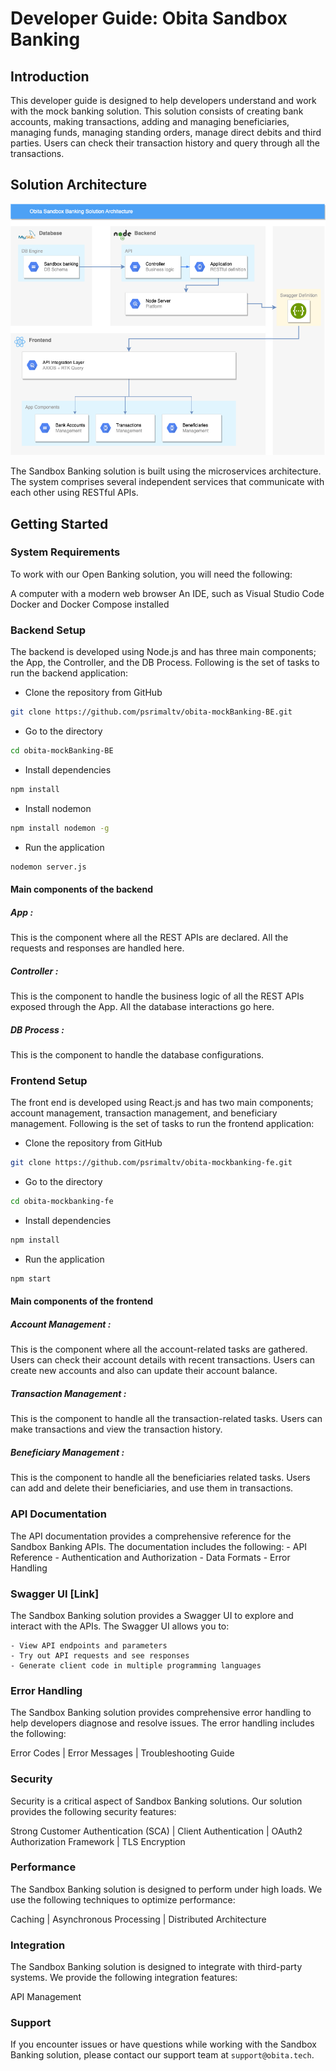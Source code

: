 # Developer Guide: Obita Sandbox Banking

## Introduction

This developer guide is designed to help developers understand and work with the mock banking solution. This solution consists of creating bank accounts, making transactions, adding and managing beneficiaries, managing funds, managing standing orders, manage direct debits and third parties. Users can check their transaction history and query through all the transactions.

## Solution Architecture

![solution architectur](./solutionArchitecture.png)

The Sandbox Banking solution is built using the microservices architecture. The system comprises several independent services that communicate with each other using RESTful APIs.

## Getting Started

### System Requirements

To work with our Open Banking solution, you will need the following:

A computer with a modern web browser
An IDE, such as Visual Studio Code
Docker and Docker Compose installed

### Backend Setup

The backend is developed using Node.js and has three main components; the App, the Controller, and the DB Process. Following is the set of tasks to run the backend application:

- Clone the repository from GitHub

```bash
git clone https://github.com/psrimaltv/obita-mockBanking-BE.git
```

- Go to the directory

```bash
cd obita-mockBanking-BE
```

- Install dependencies

```bash
npm install
```

- Install nodemon

```bash
npm install nodemon -g
```

- Run the application

```bash
nodemon server.js
```

#### Main components of the backend

##### App :

This is the component where all the REST APIs are declared. All the requests and responses are handled here.

##### Controller :

This is the component to handle the business logic of all the REST APIs exposed through the App. All the database interactions go here.

##### DB Process :

This is the component to handle the database configurations.

### Frontend Setup

The front end is developed using React.js and has two main components; account management, transaction management, and beneficiary management. Following is the set of tasks to run the frontend application:

- Clone the repository from GitHub

```bash
git clone https://github.com/psrimaltv/obita-mockbanking-fe.git
```

- Go to the directory

```bash
cd obita-mockbanking-fe
```

- Install dependencies

```bash
npm install
```

- Run the application

```bash
npm start
```

#### Main components of the frontend

##### Account Management :

This is the component where all the account-related tasks are gathered. Users can check their account details with recent transactions. Users can create new accounts and also can update their account balance.

##### Transaction Management :

This is the component to handle all the transaction-related tasks. Users can make transactions and view the transaction history.

##### Beneficiary Management :

This is the component to handle all the beneficiaries related tasks. Users can add and delete their beneficiaries, and use them in transactions.

### API Documentation

The API documentation provides a comprehensive reference for the Sandbox Banking APIs. The documentation includes the following: - API Reference - Authentication and Authorization - Data Formats - Error Handling

### Swagger UI [Link]

The Sandbox Banking solution provides a Swagger UI to explore and interact with the APIs. The Swagger UI allows you to:

    - View API endpoints and parameters
    - Try out API requests and see responses
    - Generate client code in multiple programming languages

### Error Handling

The Sandbox Banking solution provides comprehensive error handling to help developers diagnose and resolve issues. The error handling includes the following:

Error Codes | Error Messages |
Troubleshooting Guide

### Security

Security is a critical aspect of Sandbox Banking solutions. Our solution provides the following security features:

Strong Customer Authentication (SCA) |
Client Authentication |
OAuth2 Authorization Framework |
TLS Encryption

### Performance

The Sandbox Banking solution is designed to perform under high loads. We use the following techniques to optimize performance:

Caching |
Asynchronous Processing |
Distributed Architecture

### Integration

The Sandbox Banking solution is designed to integrate with third-party systems. We provide the following integration features:

API Management

### Support

If you encounter issues or have questions while working with the Sandbox Banking solution, please contact our support team at `support@obita.tech`.
